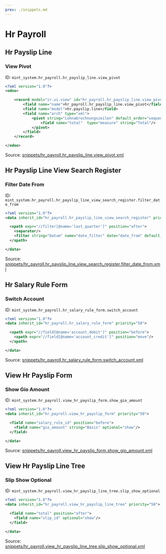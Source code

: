 ```yaml
---
prev: ./snippets.md
---
```

# Hr Payroll
## Hr Payslip Line  
### View Pivot  
ID: `mint_system.hr_payroll.hr_payslip_line.view_pivot`  
```xml
<?xml version="1.0"?>
<odoo>

    <record model="ir.ui.view" id="hr_payroll.hr_payslip_line.view_pivot">
        <field name="name">hr_payroll.hr_payslip_line.view_pivot</field>
        <field name="model">hr.payslip.line</field>
        <field name="arch" type="xml">
            <pivot string="Lohnabrechnungszeilen" default_order="sequence">
                <field name="total"  type="measure" string="Total"/>
            </pivot>
        </field>
    </record>

</odoo>

```
Source: [snippets/hr_payroll.hr_payslip_line.view_pivot.xml](https://github.com/Mint-System/Odoo-Development/tree/14.0/snippets/hr_payroll.hr_payslip_line.view_pivot.xml)

## Hr Payslip Line View Search Register  
### Filter Date From  
ID: `mint_system.hr_payroll.hr_payslip_line_view_search_register.filter_date_from`  
```xml
<?xml version="1.0"?>
<data inherit_id="hr_payroll.hr_payslip_line_view_search_register" priority="50">

  <xpath expr="//filter[@name='last_quarter']" position="after">
    <separator/>
    <filter string="Datum" name="date_filter" date="date_from" default_period="last_year"/>
  </xpath>

</data>

```
Source: [snippets/hr_payroll.hr_payslip_line_view_search_register.filter_date_from.xml](https://github.com/Mint-System/Odoo-Development/tree/14.0/snippets/hr_payroll.hr_payslip_line_view_search_register.filter_date_from.xml)

## Hr Salary Rule Form  
### Switch Account  
ID: `mint_system.hr_payroll.hr_salary_rule_form.switch_account`  
```xml
<?xml version="1.0"?>
<data inherit_id="hr_payroll.hr_salary_rule_form" priority="50">

  <xpath expr="//field[@name='account_debit']" position="before">
    <xpath expr="//field[@name='account_credit']" position="move"/>
  </xpath>

</data>

```
Source: [snippets/hr_payroll.hr_salary_rule_form.switch_account.xml](https://github.com/Mint-System/Odoo-Development/tree/14.0/snippets/hr_payroll.hr_salary_rule_form.switch_account.xml)

## View Hr Payslip Form  
### Show Gio Amount  
ID: `mint_system.hr_payroll.view_hr_payslip_form.show_gio_amount`  
```xml
<?xml version="1.0"?>
<data inherit_id="hr_payroll.view_hr_payslip_form" priority="50">

  <field name="salary_rule_id" position="before">
    <field name="gio_amount" string="Basis" optional="show"/>
  </field>

</data>

```
Source: [snippets/hr_payroll.view_hr_payslip_form.show_gio_amount.xml](https://github.com/Mint-System/Odoo-Development/tree/14.0/snippets/hr_payroll.view_hr_payslip_form.show_gio_amount.xml)

## View Hr Payslip Line Tree  
### Slip Show Optional  
ID: `mint_system.hr_payroll.view_hr_payslip_line_tree.slip_show_optional`  
```xml
<?xml version="1.0"?>
<data inherit_id="hr_payroll.view_hr_payslip_line_tree" priority="50">

  <field name="total" position="after">
    <field name="slip_id" optional="show"/>
  </field>

</data>

```
Source: [snippets/hr_payroll.view_hr_payslip_line_tree.slip_show_optional.xml](https://github.com/Mint-System/Odoo-Development/tree/14.0/snippets/hr_payroll.view_hr_payslip_line_tree.slip_show_optional.xml)

